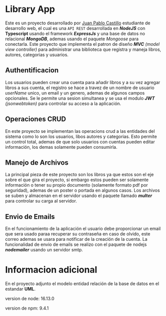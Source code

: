 # Library App

Este es un proyecto desarrollado por [Juan Pablo Castillo](https://jpca123.github.io/portafolio) estudiante de desarrollo web, el cual es una `API REST` desarrollada en ***NodeJS*** con **Typescript** usando el framework ***ExpressJs*** y una base de datos no relacional ***MongoDB***, ademas usando el paquete _Mongoose_ para conectarla. Este proyecto que implementa el patron de diseño ***MVC*** _(model view controller)_ para administrar una biblioteca que registra y maneja libros, autores, categorias y usuarios.

## Authentificacion
Los usuarios pueden crear una cuenta para añadir libros y a su vez agregar libros a sus cuenta, el registro se hace a travez de un nombre de usuario _userName_ unico, un email y un genero, ademas de algunos campos opcionales. Se le permite una sesion simultanea y se usa el modulo ***JWT*** _(jsonwebtoken)_ para controlar su acceso a la aplicación.

## Operaciones CRUD
En este proyecto se implementan las operacions crud a las entidades del sistema como lo son los usuarios, libos autores y categorias. Esto permite un control total, ademas de que solo usuarios con cuentas pueden editar información, los demas solamente pueden consumirla.

## Manejo de Archivos
La principal pieza de este proyecto son los libros ya que estos son el eje sobre el que gira el proyecto, si embargo estos pueden ser solamente información o tener su propio documento (solamente formato pdf por seguridad), ademas de un poster o portada en algunos casos. Los archivos se suben y almacenan en el servidor usando el paquete llamado ***multer*** para controlar su carga al servidor.

## Envio de Emails
En el funcionamiento de la aplicación el usuario debe proporcionar un email que sera usado paraa recuperar su contraseña en caso de olvido, este correo ademas se usara para notificar de la creación de la cuenta. La funcionalidad de envio de emails se realizo con el paquete de nodejs ***nodemailer*** usando un servidor smtp.

# Informacion adicional
En el proyecto adjunto el modelo entidad relación de la base de datos en el estandar **UML**.

version de node: 16.13.0

version de npm: 9.4.1

